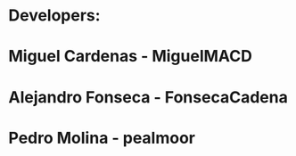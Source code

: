 # Developers:

# Miguel Cardenas - MiguelMACD
# Alejandro Fonseca - FonsecaCadena
# Pedro Molina - pealmoor